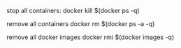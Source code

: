 stop all containers:
docker kill $(docker ps -q)

remove all containers
docker rm $(docker ps -a -q)

remove all docker images
docker rmi $(docker images -q)